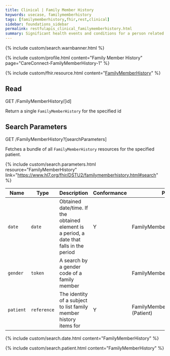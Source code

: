 ```yaml
---
title: Clinical | Family Member History
keywords: usecase, familymemberhistory
tags: [familymemberhistory,fhir,rest,clinical]
sidebar: foundations_sidebar
permalink: restfulapis_clinical_familymemberhistory.html
summary: Significant health events and conditions for a person related to the patient relevant in the context of care for the patient.
---
```

{% include custom/search.warnbanner.html %}

{% include custom/profile.html content="Family Member History" page="CareConnect-FamilyMemberHistory-1" %}

{% include custom/fhir.resource.html content="[FamilyMemberHistory](https://www.hl7.org/fhir/DSTU2/familymemberhistory.html)" %}

## Read ##

<div markdown="span" class="alert alert-success" role="alert">
GET /FamilyMemberHistory/[id]</div>

Return a single `FamilyMemberHistory` for the specified id

## Search Parameters ##

<div markdown="span" class="alert alert-success" role="alert">
GET /FamilyMemberHistory?[searchParameters]</div>

Fetches a bundle of all `FamilyMemberHistory` resources for the specified patient.

{% include custom/search.parameters.html resource="FamilyMemberHistory"     link="https://www.hl7.org/fhir/DSTU2/familymemberhistory.html#search" %}

| Name | Type | Description | Conformance | Path |
|------|------|-------------|-------|------|
| `date` | `date` | Obtained date/time. If the obtained element is a period, a date that falls in the period | Y | FamilyMemberHistory.date |
| `gender` | `token` | A search by a gender code of a family member |  | FamilyMemberHistory.gender |
| `patient` | `reference` | The identity of a subject to list family member history items for | Y | FamilyMemberHistory.patient<br>(Patient) |

{% include custom/search.date.html content="FamilyMemberHistory" %}

{% include custom/search.patient.html content="FamilyMemberHistory" %}
